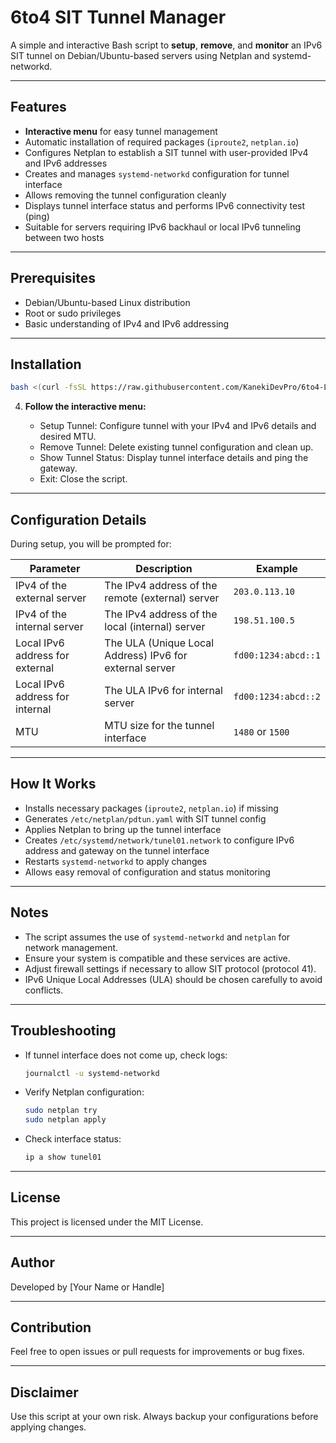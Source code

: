 # 6to4 SIT Tunnel Manager

A simple and interactive Bash script to **setup**, **remove**, and **monitor** an IPv6 SIT tunnel on Debian/Ubuntu-based servers using Netplan and systemd-networkd.

---

## Features

- **Interactive menu** for easy tunnel management
- Automatic installation of required packages (`iproute2`, `netplan.io`)
- Configures Netplan to establish a SIT tunnel with user-provided IPv4 and IPv6 addresses
- Creates and manages `systemd-networkd` configuration for tunnel interface
- Allows removing the tunnel configuration cleanly
- Displays tunnel interface status and performs IPv6 connectivity test (ping)
- Suitable for servers requiring IPv6 backhaul or local IPv6 tunneling between two hosts

---

## Prerequisites

- Debian/Ubuntu-based Linux distribution
- Root or sudo privileges
- Basic understanding of IPv4 and IPv6 addressing

---

## Installation

   ```bash
   bash <(curl -fsSL https://raw.githubusercontent.com/KanekiDevPro/6to4-Local/main/install.sh) --install
   ```

4. **Follow the interactive menu:**

   - Setup Tunnel: Configure tunnel with your IPv4 and IPv6 details and desired MTU.
   - Remove Tunnel: Delete existing tunnel configuration and clean up.
   - Show Tunnel Status: Display tunnel interface details and ping the gateway.
   - Exit: Close the script.

---

## Configuration Details

During setup, you will be prompted for:

| Parameter                     | Description                                 | Example           |
|-------------------------------|---------------------------------------------|-------------------|
| IPv4 of the external server    | The IPv4 address of the remote (external) server | `203.0.113.10`    |
| IPv4 of the internal server    | The IPv4 address of the local (internal) server  | `198.51.100.5`    |
| Local IPv6 address for external | The ULA (Unique Local Address) IPv6 for external server | `fd00:1234:abcd::1` |
| Local IPv6 address for internal | The ULA IPv6 for internal server             | `fd00:1234:abcd::2` |
| MTU                            | MTU size for the tunnel interface            | `1480` or `1500`  |

---

## How It Works

- Installs necessary packages (`iproute2`, `netplan.io`) if missing
- Generates `/etc/netplan/pdtun.yaml` with SIT tunnel config
- Applies Netplan to bring up the tunnel interface
- Creates `/etc/systemd/network/tunel01.network` to configure IPv6 address and gateway on the tunnel interface
- Restarts `systemd-networkd` to apply changes
- Allows easy removal of configuration and status monitoring

---

## Notes

- The script assumes the use of `systemd-networkd` and `netplan` for network management.
- Ensure your system is compatible and these services are active.
- Adjust firewall settings if necessary to allow SIT protocol (protocol 41).
- IPv6 Unique Local Addresses (ULA) should be chosen carefully to avoid conflicts.

---

## Troubleshooting

- If tunnel interface does not come up, check logs:

  ```bash
  journalctl -u systemd-networkd
  ```

- Verify Netplan configuration:

  ```bash
  sudo netplan try
  sudo netplan apply
  ```

- Check interface status:

  ```bash
  ip a show tunel01
  ```

---

## License

This project is licensed under the MIT License.

---

## Author

Developed by [Your Name or Handle]

---

## Contribution

Feel free to open issues or pull requests for improvements or bug fixes.

---

## Disclaimer

Use this script at your own risk. Always backup your configurations before applying changes.

